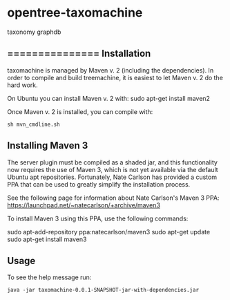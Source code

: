 opentree-taxomachine
====================

taxonomy graphdb

===============
Installation
---------------
taxomachine is managed by Maven v. 2 (including the dependencies). In order to compile and build treemachine, it is easiest to let Maven v. 2 do the hard work.

On Ubuntu you can install Maven v. 2 with:
sudo apt-get install maven2

Once Maven v. 2 is installed, you can compile with:
	
	sh mvn_cmdline.sh

Installing Maven 3
--------------
The server plugin must be compiled as a shaded jar, and this functionality now requires the use of Maven 3, which is not yet available via the default Ubuntu apt repositories. Fortunately, Nate Carlson has provided a custom PPA that can be used to greatly simplify the installation process.

See the following page for information about Nate Carlson's Maven 3 PPA:
https://launchpad.net/~natecarlson/+archive/maven3

To install Maven 3 using this PPA, use the following commands:

sudo apt-add-repository ppa:natecarlson/maven3
sudo apt-get update
sudo apt-get install maven3

Usage
--------------
To see the help message run:

	java -jar taxomachine-0.0.1-SNAPSHOT-jar-with-dependencies.jar

